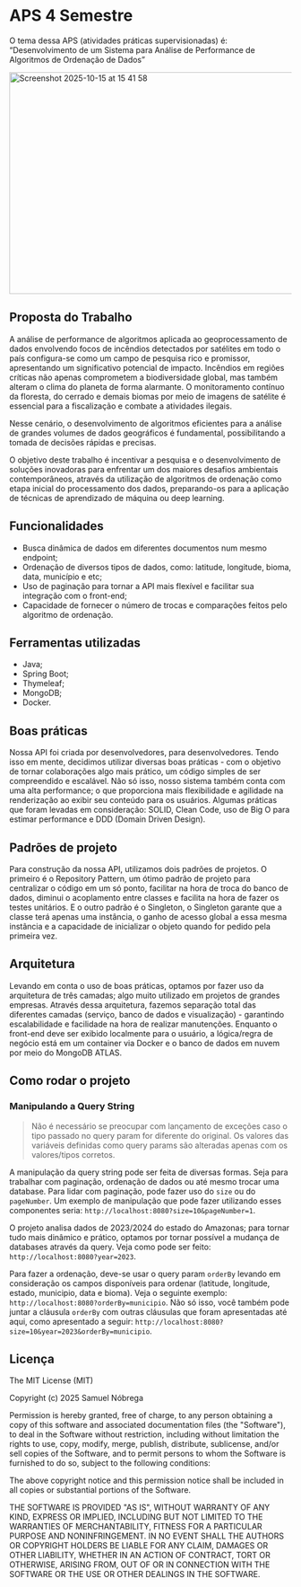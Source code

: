 # APS 4 Semestre

O tema dessa APS (atividades práticas supervisionadas) é: “Desenvolvimento de um Sistema para Análise de Performance de Algoritmos de Ordenação de Dados”

<img width="1383" height="395" alt="Screenshot 2025-10-15 at 15 41 58" src="https://github.com/user-attachments/assets/db7da764-4bc0-407b-a2aa-270c26b881bc" />

## Proposta do Trabalho

A análise de performance de algoritmos aplicada ao geoprocessamento de dados
envolvendo focos de incêndios detectados por satélites em todo o país configura-se
como um campo de pesquisa rico e promissor, apresentando um significativo potencial
de impacto. Incêndios em regiões críticas não apenas comprometem a biodiversidade
global, mas também alteram o clima do planeta de forma alarmante. O monitoramento
contínuo da floresta, do cerrado e demais biomas por meio de imagens de satélite é
essencial para a fiscalização e combate a atividades ilegais.

Nesse cenário, o desenvolvimento de algoritmos eficientes para a análise de
grandes volumes de dados geográficos é fundamental, possibilitando a tomada de
decisões rápidas e precisas.

O objetivo deste trabalho é incentivar a pesquisa e o desenvolvimento de soluções
inovadoras para enfrentar um dos maiores desafios ambientais contemporâneos,
através da utilização de algoritmos de ordenação como etapa inicial do
processamento dos dados, preparando-os para a aplicação de técnicas de
aprendizado de máquina ou deep learning.

## Funcionalidades

- Busca dinâmica de dados em diferentes documentos num mesmo endpoint;
- Ordenação de diversos tipos de dados, como: latitude, longitude, bioma, data, município e etc;
- Uso de paginação para tornar a API mais flexível e facilitar sua integração com o front-end;
- Capacidade de fornecer o número de trocas e comparações feitos pelo algoritmo de ordenação.

## Ferramentas utilizadas

- Java;
- Spring Boot;
- Thymeleaf;
- MongoDB;
- Docker.

## Boas práticas

Nossa API foi criada por desenvolvedores, para desenvolvedores. Tendo isso em mente, decidimos utilizar diversas boas práticas - com o objetivo de tornar colaborações algo mais prático, um código simples de ser compreendido e escalável.
Não só isso, nosso sistema também conta com uma alta performance; o que proporciona mais flexibilidade e agilidade na renderização ao exibir seu conteúdo para os usuários.
Algumas práticas que foram levadas em consideração: SOLID, Clean Code, uso de Big O para estimar performance e DDD (Domain Driven Design).

## Padrões de projeto

Para construção da nossa API, utilizamos dois padrões de projetos. O primeiro é o Repository Pattern, um ótimo padrão de projeto para centralizar o código em um só ponto, facilitar na hora de troca do banco de dados, 
diminui o acoplamento entre classes e facilita na hora de fazer os testes unitários. E o outro padrão é o Singleton, o Singleton garante que a classe terá apenas uma instância, o ganho de acesso global a essa mesma instância e a
capacidade de inicializar o objeto quando for pedido pela primeira vez.

## Arquitetura

Levando em conta o uso de boas práticas, optamos por fazer uso da arquitetura de três camadas; algo muito utilizado em projetos de grandes empresas.
Através dessa arquitetura, fazemos separação total das diferentes camadas (serviço, banco de dados e visualização) - garantindo escalabilidade e facilidade na hora de realizar manutenções.
Enquanto o front-end deve ser exibido localmente para o usuário, a lógica/regra de negócio está em um container via Docker e o banco de dados em nuvem por meio do MongoDB ATLAS.

## Como rodar o projeto

### Manipulando a Query String

> Não é necessário se preocupar com lançamento de exceções caso o tipo passado no query param for diferente do original. Os valores das variáveis definidas como query params são alteradas apenas com os valores/tipos corretos. 

A manipulação da query string pode ser feita de diversas formas. Seja para trabalhar com paginação, ordenação de dados ou até mesmo trocar uma database. Para lidar com paginação, pode fazer uso do ``size`` ou do ``pageNumber``. Um exemplo de manipulação que pode fazer utilizando esses componentes seria: ```http://localhost:8080?size=10&pageNumber=1```.

O projeto analisa dados de 2023/2024 do estado do Amazonas; para tornar tudo mais dinâmico e prático, optamos por tornar possível a mudança de databases através da query. Veja como pode ser feito: ```http://localhost:8080?year=2023```.

Para fazer a ordenação, deve-se usar o query param ``orderBy`` levando em consideração os campos disponíveis para ordenar (latitude, longitude, estado, municipio, data e bioma).
Veja o seguinte exemplo: ``http://localhost:8080?orderBy=municipio``. Não só isso, você também pode juntar a cláusula ``orderBy`` com outras cláusulas que foram apresentadas até aqui, como apresentado a seguir: ``http://localhost:8080?size=10&year=2023&orderBy=municipio``.

## Licença

The MIT License (MIT)

Copyright (c) 2025 Samuel Nóbrega

Permission is hereby granted, free of charge, to any person obtaining a copy of this software and associated documentation files (the "Software"), to deal in the Software without restriction, including without limitation the rights to use, copy, modify, merge, publish, distribute, sublicense, and/or sell copies of the Software, and to permit persons to whom the Software is furnished to do so, subject to the following conditions:

The above copyright notice and this permission notice shall be included in all copies or substantial portions of the Software.

THE SOFTWARE IS PROVIDED "AS IS", WITHOUT WARRANTY OF ANY KIND, EXPRESS OR IMPLIED, INCLUDING BUT NOT LIMITED TO THE WARRANTIES OF MERCHANTABILITY, FITNESS FOR A PARTICULAR PURPOSE AND NONINFRINGEMENT. IN NO EVENT SHALL THE AUTHORS OR COPYRIGHT HOLDERS BE LIABLE FOR ANY CLAIM, DAMAGES OR OTHER LIABILITY, WHETHER IN AN ACTION OF CONTRACT, TORT OR OTHERWISE, ARISING FROM, OUT OF OR IN CONNECTION WITH THE SOFTWARE OR THE USE OR OTHER DEALINGS IN THE SOFTWARE.


